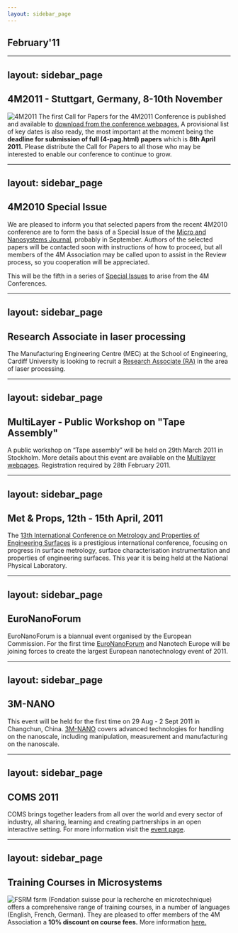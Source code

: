 ```yaml
---
layout: sidebar_page
---
```


## February'11

<!--break-->
---
layout: sidebar_page
---

## 4M2011 - Stuttgart, Germany, 8-10th November


![4M2011](/4m-association/assets/images/4m-2011_web1.jpg)
The first Call for Papers for the 4M2011 Conference is published and available to [download from the conference webpages.](/4m-association/conference/2011/Call_for_Papers) A provisional list of key dates is also ready, the most important at the moment being the **deadline for submission of full (4-pag.html) papers** which is **8th April 2011.** Please distribute the Call for Papers to all those who may be interested to enable our conference to continue to grow.   
     
---
layout: sidebar_page
---

## 4M2010 Special Issue

We are pleased to inform you that selected papers from the recent 4M2010 conference are to form the basis of a Special Issue of the [Micro and Nanosystems Journal](http://www.benthamscience.com/mns/Current%20Issue.htm), probably in September.  Authors of the selected papers will be contacted soon with instructions of how to proceed, but all members of the 4M Association may be called upon to assist in the Review process, so you cooperation will be appreciated.

This will be the fifth in a series of [Special Issues](http://www.4m-net.org/Publications) to arise from the 4M Conferences. 
 
---
layout: sidebar_page
---

## Research Associate in laser processing

The Manufacturing Engineering Centre (MEC) at the School of Engineering, Cardiff University is looking to recruit a [Research Associate (RA)](/node/504) in the area of laser processing.   
  
---
layout: sidebar_page
---

## MultiLayer - Public Workshop on "Tape Assembly"

A public workshop on “Tape assembly” will be held on 29th March 2011 in Stockholm. More details about this event are available on the [Multilayer webpages](http://multilayer.4m-association.org/node/54). Registration required by 28th February 2011.  
   
---
layout: sidebar_page
---

## Met & Props, 12th - 15th April, 2011

The [13th International Conference on Metrology and Properties of Engineering Surfaces](/4m-association/event/13th-International-Conference-Metrology-and-Properties-Engineering-Surface.html) is a prestigious international conference, focusing on progress in surface metrology, surface characterisation instrumentation and properties of engineering surfaces. This year it is being held at the National Physical Laboratory.
    
---
layout: sidebar_page
---

## EuroNanoForum

EuroNanoForum is a biannual event organised by the European Commission. For the first time [EuroNanoForum](/event/EuroNanoForum) and Nanotech Europe will be joining forces to create the largest European nanotechnology event of 2011.  
   
---
layout: sidebar_page
---

## 3M-NANO

This event will be held for the first time on 29 Aug - 2 Sept 2011 in Changchun, China.
[3M-NANO](/4m-association/event/3M-NAN.html) covers advanced technologies for handling on the nanoscale, including manipulation, measurement and manufacturing on the nanoscale.  
  
---
layout: sidebar_page
---

## COMS 2011

COMS brings together leaders from all over the world and every sector of industry, all sharing, learning and creating partnerships in an open interactive setting. For more information visit the [event page](/4m-association/event/COMS-201.html).

---
layout: sidebar_page
---

## Training Courses in Microsystems

![FSRM](/4m-association/assets/images/FSRM_LOGO_web.gif)
fsrm (Fondation suisse pour la recherche en microtechnique) offers a comprehensive range of training courses, in a number of languages (English, French, German). They are pleased to offer members of the 4M Association a <b>10% discount on course fees.</b> More information [here.](/4m-association/content/fsrm-training-course.html)